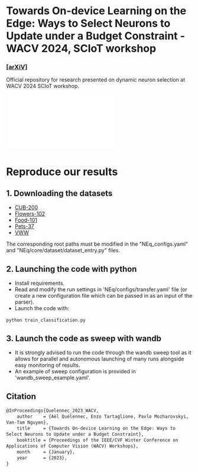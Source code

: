 # Towards On-device Learning on the Edge: Ways to Select Neurons to Update under a Budget Constraint - WACV 2024, SCIoT workshop

### [[arXiV]](https://arxiv.org/abs/2312.05282)

Official repository for research presented on dynamic neuron selection at WACV 2024 SCIoT workshop.

![](figures/teaser-2.pdf)

# Reproduce our results

## 1. Downloading the datasets

* [CUB-200](https://data.caltech.edu/records/65de6-vp158)
* [Flowers-102](https://www.robots.ox.ac.uk/~vgg/data/flowers/102/index.html)
* [Food-101](https://data.vision.ee.ethz.ch/cvl/datasets_extra/food-101/)
* [Pets-37](https://www.robots.ox.ac.uk/~vgg/data/pets/)
* [VWW](https://github.com/Mxbonn/visualwakewords)

The corresponding root paths must be modified in the "NEq_configs.yaml" and "NEq/core/dataset/dataset_entry.py" files.

## 2. Launching the code with python

* Install requirements.
* Read and modify the run settings in 'NEq/configs/transfer.yaml' file (or create a new configuration file which can be passed in as an input of the parser).
* Launch the code with:

`python train_classification.py`

## 3. Launch the code as sweep with wandb

* It is strongly advised to run the code through the wandb sweep tool as it allows for parallel and autonomous launching of many runs alongside easy monitoring of results.
* An example of sweep configuration is provided in 'wandb_sweep_example.yaml'.

## Citation

```
@InProceedings{Quelennec_2023_WACV,
    author    = {Aël Quélennec, Enzo Tartaglione, Pavlo Mozharovskyi, Van-Tam Nguyen},
    title     = {Towards On-device Learning on the Edge: Ways to Select Neurons to Update under a Budget Constraint},
    booktitle = {Proceedings of the IEEE/CVF Winter Conference on Applications of Computer Vision (WACV) Workshops},
    month     = {January},
    year      = {2023},
}
```
